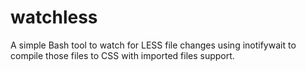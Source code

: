 watchless
=========

A simple Bash tool to watch for LESS file changes using inotifywait to compile those files to CSS with imported files support.
